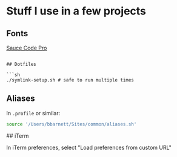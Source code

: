 # Stuff I use in a few projects

## Fonts

[Sauce Code Pro](https://github.com/Lokaltog/powerline-fonts/tree/master/SourceCodePro)

```

## Dotfiles

```sh
./symlink-setup.sh # safe to run multiple times
```

## Aliases

In `.profile` or similar:

```sh
source '/Users/bbarnett/Sites/common/aliases.sh'
```

## iTerm

In iTerm preferences, select "Load preferences from custom URL"
